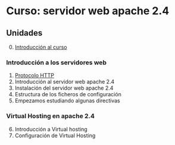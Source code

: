 # Curso: servidor web apache 2.4

## Unidades

0. [Introducción al curso](curso/u0)

### Introducción a los servidores web

1. [Protocolo HTTP](curso/u1) 
2. Introducción al servidor web apache 2.4
3. Instalación del servidor web apache 2.4
4. Estructura de los ficheros de configuración
5. Empezamos estudiando algunas directivas

### Virtual Hosting en apache 2.4

6. Introducción a Virtual hosting
7. Configuración de Virtual Hosting



